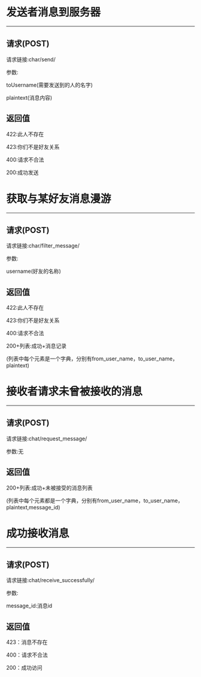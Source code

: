 # 发送者消息到服务器
******
## 请求(POST)
请求链接:char/send/

参数:

toUsername(需要发送到的人的名字)

plaintext(消息内容)

## 返回值
422:此人不存在

423:你们不是好友关系

400:请求不合法

200:成功发送

# 获取与某好友消息漫游
******
## 请求(POST)
请求链接:char/filter_message/

参数:

username(好友的名称)

## 返回值

422:此人不存在

423:你们不是好友关系

400:请求不合法

200+列表:成功+消息记录

(列表中每个元素是一个字典，分别有from_user_name，to_user_name，plaintext)

# 接收者请求未曾被接收的消息
******
## 请求(POST)
请求链接:chat/request_message/

参数:无
## 返回值
200+列表:成功+未被接受的消息列表

(列表中每个元素都是一个字典，分别有from_user_name，to_user_name，plaintext,message_id)

# 成功接收消息
******
## 请求(POST)
请求链接:chat/receive_successfully/

参数:

message_id:消息id

## 返回值
423：消息不存在

400：请求不合法

200：成功访问